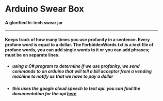 # Arduino Swear Box
#### A glorified hi-tech swear jar
-----------------------------------
#### Keeps track of how many times you use profanity in a sentence. Every profane word is equal to a dollar. The ForbiddenWords.txt is a text file of profane words, you can add single words to it or you can add phrases; must be on separate lines.

  * ##### using a C# program to determine if we use profanity, we send commands to an arduino that will tell a bill acceptor from a vending machine to notify us that we have to pay a dollar

  * ##### this uses the google cloud speech to text api. you can find the documentation for the api [here](https://cloud.google.com/speech-to-text/docs/)